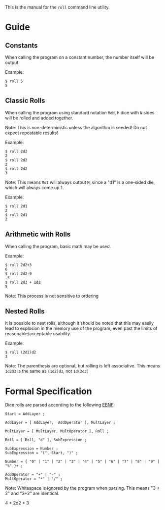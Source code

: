 This is the manual for the `roll` command line utility.

# Guide

## Constants

When calling the program on a constant number, the number itself will be output.

Example:
```
$ roll 5
5
```

## Classic Rolls

When calling the program using standard notation `MdN`, `M` dice with `N` sides will be rolled and added together.

Note: This is non-deterministic unless the algorithm is seeded! Do not expect repeatable results!

Example:
```
$ roll 2d2
2
$ roll 2d2
2
$ roll 2d2
3
```

Note: This means `Md1` will always output `M`, since a "d1" is a one-sided die, which will always come up 1.

Example:
```
$ roll 2d1
2
$ roll 2d1
2
```

## Arithmetic with Rolls

When calling the program, basic math may be used.

Example:
```
$ roll 2d2+3
6
$ roll 2d2-9
-5
$ roll 2d3 + 1d2
5
```

Note: This process is not sensitive to ordering

## Nested Rolls

It is possible to nest rolls, although it should be noted that this may easily lead to explosion in the memory use of the program, even past the limits of reasonable/acceptable usability.

Example:
```
$ roll (2d2)d2
3
```

Note: The parenthesis are optional, but rolling is left associative. This means `1d2d3` is the same as `(1d2)d3`, not `1d(2d3)`

# Formal Specification

Dice rolls are parsed according to the following [EBNF](https://en.wikipedia.org/wiki/Extended_Backus%E2%80%93Naur_form):

```
Start = AddLayer ;

AddLayer = [ AddLayer,  AddOperator ], MultLayer ;

MultLayer = [ MultLayer, MultOperator ], Roll ;

Roll = [ Roll, "d" ], SubExpression ;

SubExpression = Number ;
SubExpression = "(", Start, ")" ;

Number = { "0" | "1" | "2" | "3" | "4" | "5" | "6" | "7" | "8" | "9" | "%" }+ ;

AddOperator = "+" | "-" ;
MultOperator = "*" | "/" ;
```

Note: Whitespace is ignored by the program when parsing. This means "3 + 2" and "3+2" are identical.

4 * 2d2 * 3
